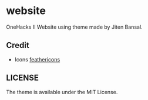 # website

OneHacks II Website using theme made by Jiten Bansal.

## Credit

* Icons [feathericons](https://feathericons.com)

## LICENSE

The theme is available under the MIT License.
